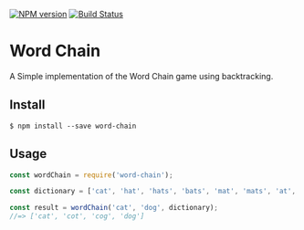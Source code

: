 [![NPM version][npm-image]][npm-url]
[![Build Status][travis-image]][travis-url]

# Word Chain 

A Simple implementation of the Word Chain game using backtracking. 

## Install

```
$ npm install --save word-chain
```


## Usage

```js
const wordChain = require('word-chain');

const dictionary = ['cat', 'hat', 'hats', 'bats', 'mat', 'mats', 'at', 'bat', 'cog', 'cot', 'dog'];

const result = wordChain('cat', 'dog', dictionary);
//=> ['cat', 'cot', 'cog', 'dog']
```


[npm-image]: https://img.shields.io/npm/v/word-chain.svg
[npm-url]: https://www.npmjs.com/package/word-chain
[travis-image]: https://travis-ci.com/NimerA/WordChain.svg?token=XU7jeERUtz3KqArrdsEp&branch=master
[travis-url]: https://travis-ci.com/NimerA/WordChain